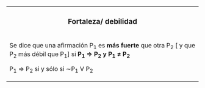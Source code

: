 <table id="card">
    <tr>
        <td align="center">
            <h3>Fortaleza/ debilidad</h3>
        </td>
    </tr>
    <tr>
        <td>
            <p>Se dice que una afirmación P<sub>1</sub> es <b>más fuerte</b> que otra P<sub>2</sub> [ y que P<sub>2</sub> más débil que P<sub>1</sub>] si <b>P<sub>1</sub> => P<sub>2</sub> y P<sub>1</sub> ≠ P<sub>2</sub></b></p>
            <p>P<sub>1</sub> => P<sub>2</sub> si y sólo si ∼P<sub>1</sub> V P<sub>2</sub></p>
        </td>
    </tr>
</table>